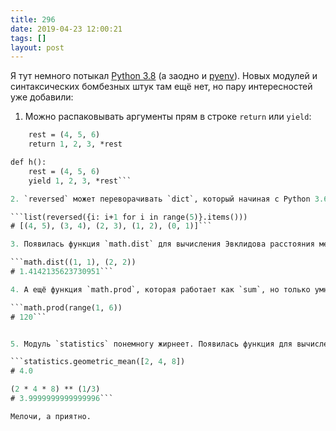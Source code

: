 ```yaml
---
title: 296
date: 2019-04-23 12:00:21
tags: []
layout: post
---
```


Я тут немного потыкал [Python 3.8](https://docs.python.org/3.8/whatsnew/3.8.html) (а заодно и [pyenv](https://github.com/pyenv/pyenv)). Новых модулей и синтаксических бомбезных штук там ещё нет, но пару интересностей уже добавили:

1. Можно распаковывать аргументы прям в строке `return` или `yield`:

```def g():
    rest = (4, 5, 6)
    return 1, 2, 3, *rest

def h():
    rest = (4, 5, 6)
    yield 1, 2, 3, *rest```

2. `reversed` может переворачивать `dict`, который начиная с Python 3.6/3.7 сохраняет порядок вставки ключей:

```list(reversed({i: i+1 for i in range(5)}.items()))
# [(4, 5), (3, 4), (2, 3), (1, 2), (0, 1)]```

3. Появилась функция `math.dist` для вычисления Эвклидова расстояния между двумя точками:

```math.dist((1, 1), (2, 2))
# 1.4142135623730951```

4. А ещё функция `math.prod`, которая работает как `sum`, но только умножает. Например, вот факториал 5:

```math.prod(range(1, 6))
# 120```


5. Модуль `statistics` понемногу жирнеет. Появилась функция для вычисления среднегеометрического (корень произведения). Все эти функции нужны потому что они не теряют точности, когда это возможно:

```statistics.geometric_mean([2, 4, 8])
# 4.0

(2 * 4 * 8) ** (1/3)
# 3.9999999999999996```

Мелочи, а приятно.
